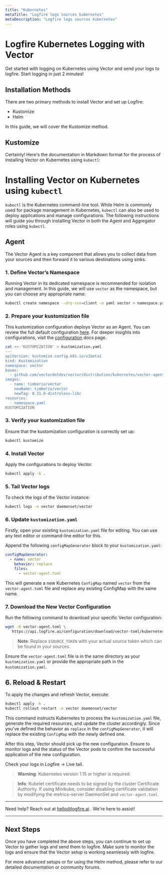 ```yaml
---
title: "Kubernetes"
metaTitle: "Logfire logs sources kubernetes"
metaDescription: "Logfire logs sources kubernetes"
---
```

# Logfire Kubernetes Logging with Vector

Get started with logging on Kubernetes using Vector and send your logs to logfire. Start logging in just 2 minutes!

## Installation Methods

There are two primary methods to install Vector and set up Logfire:

- Kustomize
- Helm

In this guide, we will cover the Kustomize method.

## Kustomize

Certainly! Here's the documentation in Markdown format for the process of installing Vector on Kubernetes using `kubectl`:

# Installing Vector on Kubernetes using `kubectl`

`kubectl` is the Kubernetes command-line tool. While Helm is commonly used for package management in Kubernetes, `kubectl` can also be used to deploy applications and manage configurations. The following instructions will guide you through installing Vector in both the Agent and Aggregator roles using `kubectl`.

## Agent

The Vector Agent is a key component that allows you to collect data from your sources and then forward it to various destinations using sinks.

### 1. Define Vector’s Namespace

Running Vector in its dedicated namespace is recommended for isolation and management. In this guide, we will use `vector` as the namespace, but you can choose any appropriate name:

```bash
kubectl create namespace --dry-run=client -o yaml vector > namespace.yaml
```

### 2. Prepare your kustomization file

This kustomization configuration deploys Vector as an Agent. You can review the full default configuration [here](https://github.com/timberio/vector/blob/master/distribution/kubernetes/vector-agent/kustomization.yaml). For deeper insights into configurations, visit the [configuration](https://vector.dev/docs/reference/configuration/) docs page.

```bash
cat <<-'KUSTOMIZATION' > kustomization.yaml
---
apiVersion: kustomize.config.k8s.io/v1beta1
kind: Kustomization
namespace: vector
bases:
  - github.com/vectordotdev/vector/distribution/kubernetes/vector-agent
images:
  - name: timberio/vector
    newName: timberio/vector
    newTag: 0.31.0-distroless-libc
resources:
  - namespace.yaml
KUSTOMIZATION
```

### 3. Verify your kustomization file

Ensure that the kustomization configuration is correctly set up:

```bash
kubectl kustomize
```

### 4. Install Vector

Apply the configurations to deploy Vector:

```bash
kubectl apply -k .
```

### 5. Tail Vector logs

To check the logs of the Vector instance:

```bash
kubectl logs -n vector daemonset/vector
```

### 6. Update `kustomization.yaml`

Firstly, open your existing `kustomization.yaml` file for editing. You can use any text editor or command-line editor for this.

Append the following `configMapGenerator` block to your `kustomization.yaml`:

```yaml
configMapGenerator:
  - name: vector
    behavior: replace
    files:
      - vector-agent.toml
```

This will generate a new Kubernetes `ConfigMap` named `vector` from the `vector-agent.toml` file and replace any existing ConfigMap with the same name.

### 7. Download the New Vector Configuration

Run the following command to download your specific Vector configuration:

```bash
wget -O vector-agent.toml \
   https://api.logfire.ai/configuration/download/vector-toml/kubernetes/$SOURCE_TOKEN
```

> **Note**: Replace `$SOURCE_TOKEN` with your actual source token which can be found in your sources.

Ensure the `vector-agent.toml` file is in the same directory as your `kustomization.yaml` or provide the appropriate path in the `kustomization.yaml`.

## 6. Reload & Restart

To apply the changes and refresh Vector, execute:

```bash
kubectl apply -k .
kubectl rollout restart -n vector daemonset/vector
```

This command instructs Kubernetes to process the `kustomization.yaml` file, generate the required resources, and update the cluster accordingly. Since you've defined the behavior as `replace` in the `configMapGenerator`, it will replace the existing `ConfigMap` with the newly defined one. 

After this step, Vector should pick up the new configuration. Ensure to monitor logs and the status of the Vector pods to confirm the successful application of the new configuration.


Check your logs in Logfire -> Live tail.

> **Warning**: Kubernetes version 1.15 or higher is required.

> **Info**: Kubelet certificate needs to be signed by the cluster Certificate Authority. If using Minikube, consider disabling certificate validation by modifying the metrics-server DaemonSet and `vector-agent.toml`.

---

Need help? Reach out at hello@logfire.ai . We're here to assist!

---

## Next Steps

Once you have completed the above steps, you can continue to set up Vector to gather logs and send them to logfire. Make sure to monitor the logs and ensure that the Vector setup is working seamlessly with logfire.

For more advanced setups or for using the Helm method, please refer to our detailed documentation or community forums.

```
